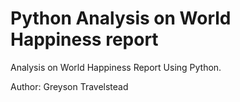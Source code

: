# Python Analysis on World Happiness report


Analysis on World Happiness Report Using Python.

Author: Greyson Travelstead

